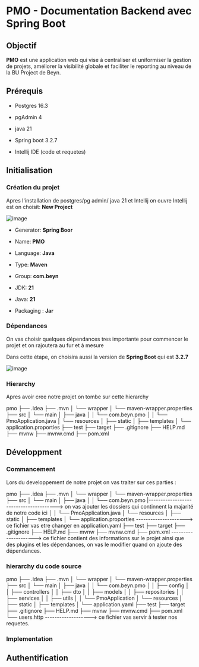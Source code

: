 
# PMO - Documentation Backend avec Spring Boot

## Objectif

**PMO** est une application web qui vise à centraliser et uniformiser la gestion de projets, améliorer la visibilité globale et faciliter le reporting au niveau de la BU Project de Beyn.

## Prérequis



- Postgres 16.3

- pgAdmin 4

- java 21

- Spring boot 3.2.7

- Intellij IDE (code et requetes)

## Initialisation 

### Création du projet

Apres l'installation de postgres/pg admin/ java 21 et Intellij on ouvre Intellij est on choisit: **New Project**

![image](https://github.com/maria-bd/maria-bd/assets/135654272/3c6e5821-c77d-446a-be40-a4fa7adeb686)

- Generator: **Spring Boor**

- Name: **PMO** 

- Language: **Java**

- Type: **Maven**

- Group: **com.beyn**

- JDK: **21**

- Java: **21**

- Packaging : **Jar**


### Dépendances
On vas choisir quelques dépendances tres importante pour commencer le projet et on rajoutera au fur et à mesure

Dans cette étape, on choisira aussi la version de **Spring Boot** qui est **3.2.7**

![image](https://github.com/maria-bd/maria-bd/assets/135654272/81dd236c-54c9-47c1-b4f1-63a3a4d2efac)

### Hierarchy
Apres avoir cree notre projet on tombe sur cette hierarchy

pmo
├── .idea
├── .mvn
│   └── wrapper
│       └── maven-wrapper.properties
├── src
│   └── main
│       ├── java
│       │   └── com.beyn.pmo
│       │       └── PmoApplication.java
│       └── resources
│           ├── static
│           ├── templates
│           └── application.proporties
├── test
├── target
├── .gitignore
├── HELP.md
├── mvnw
├── mvnw.cmd
├── pom.xml



## Développment
### Commancement
Lors du developpement de notre projet on vas traiter sur ces parties : 

pmo
├── .idea
├── .mvn
│   └── wrapper
│       └── maven-wrapper.properties
├── src
│   └── main
│       ├── java
│       │   └── com.beyn.pmo
                |---------------------------------------> on vas ajouter les dossiers qui continnent la majarité de notre code ici
│       │       └── PmoApplication.java
│       └── resources
│           ├── static
│           ├── templates
│           └── application.proporties ---------------------> ce fichier vas etre changer en application.yaml
├── test
├── target
├── .gitignore
├── HELP.md
├── mvnw
├── mvnw.cmd
├── pom.xml ---------------------> ce fichier contient des informations sur le projet ainsi que des plugins et les dépendances, on vas le modifier quand on ajoute des dépendances.

### hierarchy du code source
pmo
├── .idea
├── .mvn
│   └── wrapper
│       └── maven-wrapper.properties
├── src
│   └── main
│       ├── java
│       │   └── com.beyn.pmo
│       │       ├── config
│       │       ├── controllers
│       │       ├── dto
│       │       ├── models
│       │       ├── repositories
│       │       ├── services
│       │       ├── utils
│       │       └── PmoApplication
│       └── resources
│           ├── static
│           ├── templates
│           └── application.yaml
├── test
├── target
├── .gitignore
├── HELP.md
├── mvnw
├── mvnw.cmd
├── pom.xml
└── users.http -------------------> ce fichier vas servir à tester nos requetes.
### Implementation
## Authentification 

